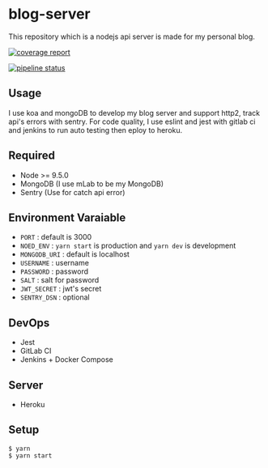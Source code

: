 # blog-server
This repository which is a nodejs api server is made for my personal blog.

[![coverage report](https://gitlab.com/Rukeith/blog-server/badges/master/coverage.svg?job=test)](https://gitlab.com/Rukeith/blog-server/badges/master/coverage.svg?job=test)

[![pipeline status](https://gitlab.com/Rukeith/blog-server/badges/master/pipeline.svg)](https://gitlab.com/Rukeith/blog-server/badges/master/pipeline.svg)

## Usage
I use koa and mongoDB to develop my blog server and support http2, track api's errors with sentry.
For code quality, I use eslint and jest with gitlab ci and jenkins to run auto testing then eploy to heroku.

## Required
* Node >= 9.5.0
* MongoDB (I use mLab to be my MongoDB)
* Sentry (Use for catch api error)

## Environment Varaiable
* `PORT` : default is 3000
* `NOED_ENV` : `yarn start` is production and `yarn dev` is development
* `MONGODB_URI` : default is localhost
* `USERNAME` : username
* `PASSWORD` : password
* `SALT` : salt for password
* `JWT_SECRET` : jwt's secret
* `SENTRY_DSN` : optional

## DevOps
* Jest
* GitLab CI
* Jenkins + Docker Compose

## Server
* Heroku

## Setup

    $ yarn
    $ yarn start
